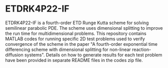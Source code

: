 # ETDRK4P22-IF
ETDRK4P22-IF is a fourth-order ETD Runge Kutta scheme for solving semilinear parabolic PDE. The scheme uses dimensional splitting to improve the run time for multidimensional problems. 
This repository contains MATLAB codes for running specific 2D test problems used to verify convergence of the scheme in the paper "A fourth-order exponential time differencing scheme with dimensional splitting for non-linear reaction-diffusion systems".
Details on how to generate results for each test problem have been provided in separate README files in the codes zip file. 
